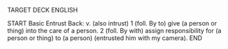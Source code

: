 TARGET DECK
ENGLISH

START
Basic
Entrust
Back: v. (also intrust) 1 (foll. By to) give (a person or thing) into the care of a person. 2 (foll. By with) assign responsibility for (a person or thing) to (a person) (entrusted him with my camera).
END
